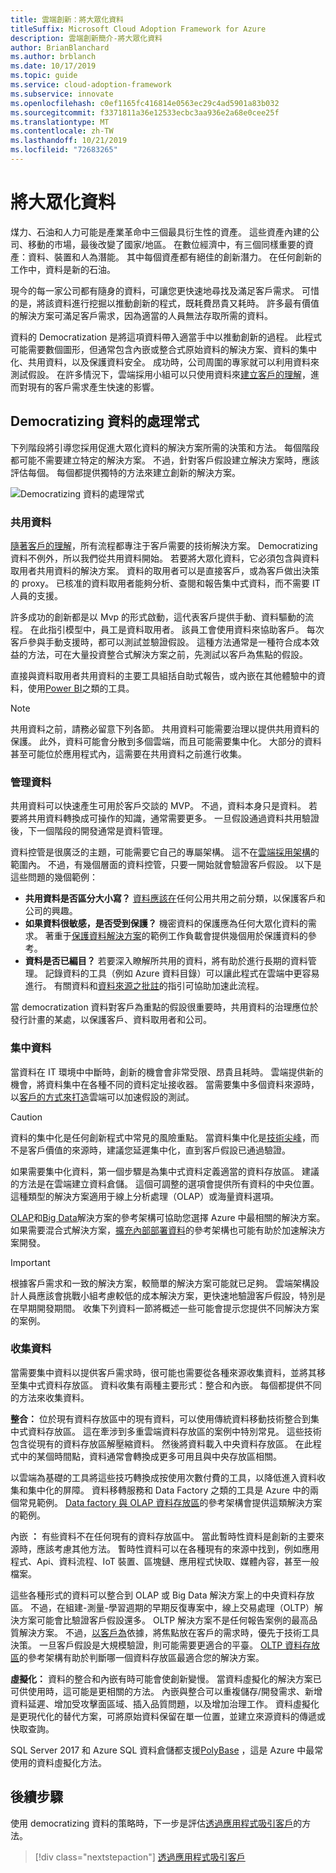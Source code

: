 ```yaml
---
title: 雲端創新：將大眾化資料
titleSuffix: Microsoft Cloud Adoption Framework for Azure
description: 雲端創新簡介-將大眾化資料
author: BrianBlanchard
ms.author: brblanch
ms.date: 10/17/2019
ms.topic: guide
ms.service: cloud-adoption-framework
ms.subservice: innovate
ms.openlocfilehash: c0ef1165fc416814e0563ec29c4ad5901a83b032
ms.sourcegitcommit: f3371811a36e12533ecbc3aa936e2a68e0cee25f
ms.translationtype: MT
ms.contentlocale: zh-TW
ms.lasthandoff: 10/21/2019
ms.locfileid: "72683265"
---
```

# <a name="democratize-data"></a>將大眾化資料

煤力、石油和人力可能是產業革命中三個最具衍生性的資產。 這些資產內建的公司、移動的市場，最後改變了國家/地區。 在數位經濟中，有三個同樣重要的資產：資料、裝置和人為潛能。 其中每個資產都有絕佳的創新潛力。 在任何創新的工作中，資料是新的石油。

現今的每一家公司都有隨身的資料，可讓您更快速地尋找及滿足客戶需求。 可惜的是，將該資料進行挖掘以推動創新的程式，既耗費昂貴又耗時。 許多最有價值的解決方案可滿足客戶需求，因為適當的人員無法存取所需的資料。

資料的 Democratization 是將這項資料帶入適當手中以推動創新的過程。 此程式可能需要數個圖形，但通常包含內嵌或整合式原始資料的解決方案、資料的集中化、共用資料，以及保護資料安全。 成功時，公司周圍的專家就可以利用資料來測試假設。 在許多情況下，雲端採用小組可以只使用資料來[建立客戶的理解](./build.md)，進而對現有的客戶需求產生快速的影響。

## <a name="process-of-democratizing-data"></a>Democratizing 資料的處理常式

下列階段將引導您採用促進大眾化資料的解決方案所需的決策和方法。 每個階段都可能不需要建立特定的解決方案。 不過，針對客戶假設建立解決方案時，應該評估每個。 每個都提供獨特的方法來建立創新的解決方案。

![Democratizing 資料的處理常式](../../_images/innovate/democratize-data.png)

### <a name="share-data"></a>共用資料

[隨著客戶的理解](./build.md)，所有流程都專注于客戶需要的技術解決方案。 Democratizing 資料不例外，所以我們從共用資料開始。 若要將大眾化資料，它必須包含與資料取用者共用資料的解決方案。 資料的取用者可以是直接客戶，或為客戶做出決策的 proxy。 已核准的資料取用者能夠分析、查閱和報告集中式資料，而不需要 IT 人員的支援。

許多成功的創新都是以 Mvp 的形式啟動，這代表客戶提供手動、資料驅動的流程。 在此指引模型中，員工是資料取用者。 該員工會使用資料來協助客戶。 每次客戶參與手動支援時，都可以測試並驗證假設。 這種方法通常是一種符合成本效益的方法，可在大量投資整合式解決方案之前，先測試以客戶為焦點的假設。

直接與資料取用者共用資料的主要工具組括自助式報告，或內嵌在其他體驗中的資料，使用[Power BI](https://docs.microsoft.com/power-bi)之類的工具。

> [!NOTE]
> 共用資料之前，請務必留意下列各節。 共用資料可能需要治理以提供共用資料的保護。 此外，資料可能會分散到多個雲端，而且可能需要集中化。 大部分的資料甚至可能位於應用程式內，這需要在共用資料之前進行收集。

### <a name="govern-data"></a>管理資料

共用資料可以快速產生可用於客戶交談的 MVP。 不過，資料本身只是資料。 若要將共用資料轉換成可操作的知識，通常需要更多。 一旦假設通過資料共用驗證後，下一個階段的開發通常是資料管理。

資料控管是很廣泛的主題，可能需要它自己的專屬架構。 這不在[雲端採用架構](../../index.md)的範圍內。 不過，有幾個層面的資料控管，只要一開始就會驗證客戶假設。 以下是這些問題的幾個範例：

- **共用資料是否區分大小寫？** [資料應該在](../../govern/policy-compliance/data-classification.md)任何公用共用之前分類，以保護客戶和公司的興趣。
- **如果資料很敏感，是否受到保護？** 機密資料的保護應為任何大眾化資料的需求。 著重于[保護資料解決方案](https://docs.microsoft.com/azure/architecture/data-guide/scenarios/securing-data-solutions.md)的範例工作負載會提供幾個用於保護資料的參考。
- **資料是否已編目？** 若要深入瞭解所共用的資料，將有助於進行長期的資料管理。 記錄資料的工具（例如 Azure 資料目錄）可以讓此程式在雲端中更容易進行。 有關資料和[資料來源之](https://docs.microsoft.com/azure/data-catalog/data-catalog-how-to-documentation)[批註](https://docs.microsoft.com/azure/data-catalog/data-catalog-how-to-annotate)的指引可協助加速此流程。

當 democratization 資料對客戶為重點的假設很重要時，共用資料的治理應位於發行計畫的某處，以保護客戶、資料取用者和公司。

### <a name="centralize-data"></a>集中資料

當資料在 IT 環境中中斷時，創新的機會會非常受限、昂貴且耗時。 雲端提供新的機會，將資料集中在各種不同的資料定址接收器。 當需要集中多個資料來源時，以[客戶的方式來打造](./build.md)雲端可以加速假設的測試。

> [!CAUTION]
> 資料的集中化是任何創新程式中常見的風險重點。 當資料集中化是[技術尖峰](./build.md#reduce-complexity-and-delay-technical-spikes)，而不是客戶價值的來源時，建議您延遲集中化，直到客戶假設已通過驗證。

如果需要集中化資料，第一個步驟是為集中式資料定義適當的資料存放區。 建議的方法是在雲端建立資料倉儲。 這個可調整的選項會提供所有資料的中央位置。 這種類型的解決方案適用于線上分析處理（OLAP）或海量資料選項。

[OLAP](https://docs.microsoft.com/azure/architecture/data-guide/relational-data/online-analytical-processing)和[Big Data](https://docs.microsoft.com/azure/architecture/data-guide/big-data)解決方案的參考架構可協助您選擇 Azure 中最相關的解決方案。 如果需要混合式解決方案，[擴充內部部署資料](https://docs.microsoft.com/azure/architecture/data-guide/scenarios/hybrid-on-premises-and-cloud)的參考架構也可能有助於加速解決方案開發。

> [!IMPORTANT]
> 根據客戶需求和一致的解決方案，較簡單的解決方案可能就已足夠。 雲端架構設計人員應該會挑戰小組考慮較低的成本解決方案，更快速地驗證客戶假設，特別是在早期開發期間。 收集下列資料一節將概述一些可能會提示您提供不同解決方案的案例。

### <a name="collect-data"></a>收集資料

當需要集中資料以提供客戶需求時，很可能也需要從各種來源收集資料，並將其移至集中式資料存放區。 資料收集有兩種主要形式：整合和內嵌。 每個都提供不同的方法來收集資料。

**整合：** 位於現有資料存放區中的現有資料，可以使用傳統資料移動技術整合到集中式資料存放區。 這在牽涉到多重雲端資料存放區的案例中特別常見。 這些技術包含從現有的資料存放區解壓縮資料。 然後將資料載入中央資料存放區。 在此程式中的某個時間點，資料通常會轉換成更多可用且與中央存放區相關。

以雲端為基礎的工具將這些技巧轉換成按使用次數付費的工具，以降低進入資料收集和集中化的屏障。 資料移轉服務和 Data Factory 之類的工具是 Azure 中的兩個常見範例。 [Data factory 與 OLAP 資料存放區](https://docs.microsoft.com/azure/architecture/data-guide/relational-data/etl)的參考架構會提供這類解決方案的範例。

內嵌 **：** 有些資料不在任何現有的資料存放區中。 當此暫時性資料是創新的主要來源時，應該考慮其他方法。 暫時性資料可以在各種現有的來源中找到，例如應用程式、Api、資料流程、IoT 裝置、區塊鏈、應用程式快取、媒體內容，甚至一般檔案。

這些各種形式的資料可以整合到 OLAP 或 Big Data 解決方案上的中央資料存放區。 不過，在組建-測量-學習週期的早期反復專案中，線上交易處理（OLTP）解決方案可能會比驗證客戶假設還多。 OLTP 解決方案不是任何報告案例的最高品質解決方案。 不過，[以客戶為](./build.md)依據，將焦點放在客戶的需求時，優先于技術工具決策。 一旦客戶假設是大規模驗證，則可能需要更適合的平臺。 [OLTP 資料存放區](https://docs.microsoft.com/azure/architecture/data-guide/relational-data/online-transaction-processing)的參考架構有助於判斷哪一個資料存放區最適合您的解決方案。

**虛擬化：** 資料的整合和內嵌有時可能會使創新變慢。 當資料虛擬化的解決方案已可供使用時，這可能是更相關的方法。 內嵌與整合可以重複儲存/開發需求、新增資料延遲、增加受攻擊面區域、插入品質問題，以及增加治理工作。 資料虛擬化是更現代化的替代方案，可將原始資料保留在單一位置，並建立來源資料的傳遞或快取查詢。

SQL Server 2017 和 Azure SQL 資料倉儲都支援[PolyBase](/sql/relational-databases/polybase/polybase-guide) ，這是 Azure 中最常使用的資料虛擬化方法。

## <a name="next-steps"></a>後續步驟

使用 democratizing 資料的策略時，下一步是評估[透過應用程式吸引客戶](./apps.md)的方法。

> [!div class="nextstepaction"]
> [透過應用程式吸引客戶](./apps.md)
